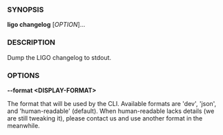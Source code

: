 
### SYNOPSIS

**ligo changelog**  \[*OPTION*\]\...

### DESCRIPTION

Dump the LIGO changelog to stdout.


### OPTIONS

**--format &lt;DISPLAY-FORMAT&gt;**

The format that will be used by the CLI. Available formats are 'dev', 'json', and 'human-readable' (default). When human-readable lacks details (we are still tweaking it), please contact us and use another format in the meanwhile.


